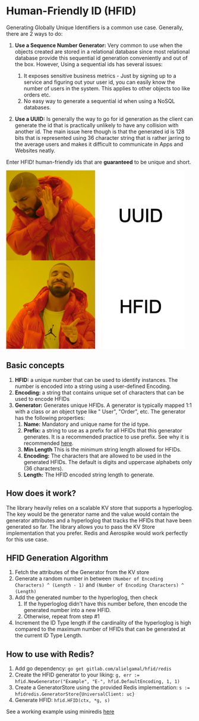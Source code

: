 # Human-Friendly ID (HFID)

Generating Globally Unique Identifiers is a common use case. Generally, there are 2 ways to do:

1. **Use a Sequence Number Generator:** Very common to use when the objects created are stored in a relational database
   since most relational database provide this sequential id generation conveniently and out of the box. However, Using
   a sequential ids has several issues:
    1. It exposes sensitive business metrics - Just by signing up to a service and figuring out your user id, you can
       easily know the number of users in the system. This applies to other objects too like orders etc.
    2. No easy way to generate a sequential id when using a NoSQL databases.

2. **Use a UUID:** Is generally the way to go for id generation as the client can generate the id that is practically
   unlikely to have any collision with another id. The main issue here though is that the generated id is 128 bits that
   is represented using 36 character string that is rather jarring to the average users and makes it difficult to
   communicate in Apps and Websites neatly.

Enter HFID! human-friendly ids that are **guaranteed** to be unique and short.

![Meme](docs/images/meme.png)

## Basic concepts

1. **HFID:** a unique number that can be used to identify instances. The number is encoded into a string using a
   user-defined Encoding.
2. **Encoding:** a string that contains unique set of characters that can be used to encode HFIDs
3. **Generator:** Generates unique HFIDs. A generator is typically mapped 1:1 with a class or an object type like "
   User", "Order", etc. The generator has the following properties:
    1. **Name:** Mandatory and unique name for the id type.
    2. **Prefix:** a string to use as a prefix for all HFIDs that this generator generates. It is a recommended practice
       to use prefix. See why it is recommended [here](https://dev.to/stripe/designing-apis-for-humans-object-ids-3o5a).
    3. **Min Length** This is the minimum string length allowed for HFIDs.
    4. **Encoding:** The characters that are allowed to be used in the generated HFIDs. The default is digits and
       uppercase alphabets only (36 characters).
    5. **Length:** The HFID encoded string length to generate.

## How does it work?

The library heavily relies on a scalable KV store that supports a hyperloglog. The key would be the generator name and
the value would contain the generator attributes and a hyperloglog that tracks the HFIDs that have been generated so
far. The library allows you to pass the KV Store implementation that you prefer. Redis and Aerospike would work
perfectly for this use case.

## HFID Generation Algorithm

1. Fetch the attributes of the Generator from the KV store
2. Generate a random number in between ``(Number of Encoding Characters) ^ (Length - 1)``
   and ``(Number of Encoding Characters) ^ (Length)``
3. Add the generated number to the hyperloglog, then check
    1. If the hyperloglog didn't have this number before, then encode the generated number into a new HFID.
    2. Otherwise, repeat from step #1
4. Increment the ID Type length if the cardinality of the hyperloglog is high compared to the maximum number of HFIDs
   that can be generated at the current ID Type Length.

## How to use with Redis?
1. Add go dependency: `go get gitlab.com/alielgamal/hfid/redis`
2. Create the HFID generator to your liking: `g, err := hfid.NewGenerator("Example", "E-", hfid.DefaultEncoding, 1, 1)`
3. Create a GeneratorStore using the provided Redis implementation: `s := hfidredis.GeneratorStore{UniversalClient: uc}`
4. Generate HFID: `hfid.HFID(ctx, *g, s)`

See a working example using miniredis [here](redis/example/main.go)